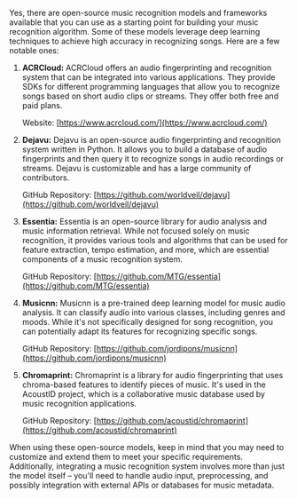 Yes, there are open-source music recognition models and frameworks available that you can use as a starting point for building your music recognition algorithm. Some of these models leverage deep learning techniques to achieve high accuracy in recognizing songs. Here are a few notable ones:

1. **ACRCloud:** ACRCloud offers an audio fingerprinting and recognition system that can be integrated into various applications. They provide SDKs for different programming languages that allow you to recognize songs based on short audio clips or streams. They offer both free and paid plans.
    
    Website: [https://www.acrcloud.com/](https://www.acrcloud.com/)
    
2. **Dejavu:** Dejavu is an open-source audio fingerprinting and recognition system written in Python. It allows you to build a database of audio fingerprints and then query it to recognize songs in audio recordings or streams. Dejavu is customizable and has a large community of contributors.
    
    GitHub Repository: [https://github.com/worldveil/dejavu](https://github.com/worldveil/dejavu)
    
3. **Essentia:** Essentia is an open-source library for audio analysis and music information retrieval. While not focused solely on music recognition, it provides various tools and algorithms that can be used for feature extraction, tempo estimation, and more, which are essential components of a music recognition system.
    
    GitHub Repository: [https://github.com/MTG/essentia](https://github.com/MTG/essentia)
    
4. **Musicnn:** Musicnn is a pre-trained deep learning model for music audio analysis. It can classify audio into various classes, including genres and moods. While it's not specifically designed for song recognition, you can potentially adapt its features for recognizing specific songs.
    
    GitHub Repository: [https://github.com/jordipons/musicnn](https://github.com/jordipons/musicnn)
    
5. **Chromaprint:** Chromaprint is a library for audio fingerprinting that uses chroma-based features to identify pieces of music. It's used in the AcoustID project, which is a collaborative music database used by music recognition applications.
    
    GitHub Repository: [https://github.com/acoustid/chromaprint](https://github.com/acoustid/chromaprint)
    

When using these open-source models, keep in mind that you may need to customize and extend them to meet your specific requirements. Additionally, integrating a music recognition system involves more than just the model itself – you'll need to handle audio input, preprocessing, and possibly integration with external APIs or databases for music metadata.